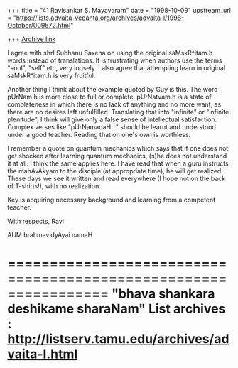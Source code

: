 +++
title = "41 Ravisankar S. Mayavaram"
date = "1998-10-09"
upstream_url = "https://lists.advaita-vedanta.org/archives/advaita-l/1998-October/009572.html"

+++
[Archive link](https://lists.advaita-vedanta.org/archives/advaita-l/1998-October/009572.html)

I agree with shrI Subhanu Saxena on using the original
saMskR^itam.h words instead of translations. It is frustrating
when authors use the terms "soul", "self" etc, very loosely. I
also agree that attempting learn in original saMskR^itam.h is
very fruitful.


Another thing I think about the example quoted by Guy is this.
The word pUrNam.h is more close to full or complete. pUrNatvam.h
is a state of completeness in which there is no lack of anything
and no more want, as there are no desires left unfulfilled.
Translating that into "infinite" or "infinite plenitude", I think
will give only a false sense of intellectual satisfaction.
Complex verses like "pUrNamadaH .." should be learnt and
understood under a good teacher. Reading that on one's own is
worthless.

I remember a quote on quantum mechanics which says that if one
does not get shocked after learning quantum mechanics, (s)he does
not understand it at all.  I think the same applies here. I have
read that when a guru instructs the mahAvAkyam to the disciple
(at appropriate time), he will get realized. These days we see it
written and read everywhere (I hope not on the back of
T-shirts!), with no realization.

Key is acquiring necessary background and learning from a
competent teacher.


With respects,
Ravi

AUM brahmavidyAyai namaH

================================================================
"bhava shankara deshikame sharaNam"
List archives : http://listserv.tamu.edu/archives/advaita-l.html
================================================================

